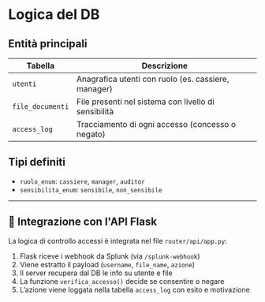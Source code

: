 # Logica del DB

## Entità principali

| Tabella         | Descrizione                                           |
|-----------------|--------------------------------------------------------|
| `utenti`        | Anagrafica utenti con ruolo (es. cassiere, manager)   |
| `file_documenti`| File presenti nel sistema con livello di sensibilità |
| `access_log`    | Tracciamento di ogni accesso (concesso o negato)     |

## Tipi definiti

- `ruolo_enum`: `cassiere`, `manager`, `auditor`
- `sensibilita_enum`: `sensibile`, `non_sensibile`

---

## 🔗 Integrazione con l'API Flask

La logica di controllo accessi è integrata nel file `router/api/app.py`:

1. Flask riceve i webhook da Splunk (via `/splunk-webhook`)
2. Viene estratto il payload (`username`, `file_name`, `azione`)
3. Il server recupera dal DB le info su utente e file
4. La funzione `verifica_accesso()` decide se consentire o negare
5. L’azione viene loggata nella tabella `access_log` con esito e motivazione